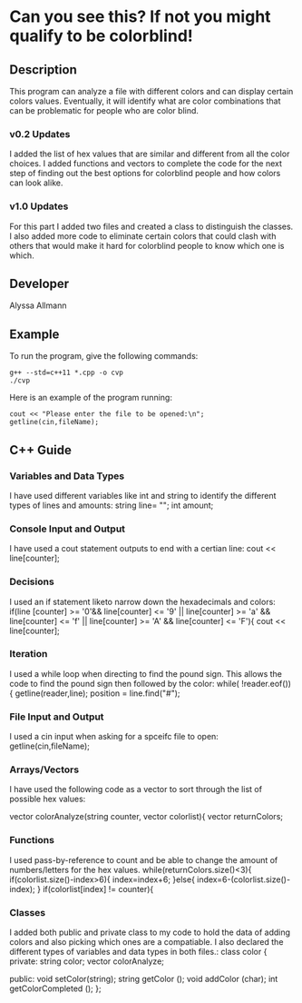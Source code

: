 # Can you see this? If not you might qualify to be colorblind!

## Description

This program can analyze a file with different colors and can display certain colors values. Eventually, it will identify what are color combinations that can be problematic for people who are color blind.

### v0.2 Updates

I added the list of hex values that are similar and different from all the color choices. I added functions and vectors to complete the code for the next step of finding out the best options for colorblind people and how colors can look alike. 

### v1.0 Updates
For this part I added two files and created a class to distinguish the classes. I also added more code to eliminate certain colors that could clash with others that would make it hard for colorblind people to know which one is which. 


## Developer

Alyssa Allmann

## Example

To run the program, give the following commands:

```
g++ --std=c++11 *.cpp -o cvp
./cvp
```

Here is an example of the program running:

```
cout << "Please enter the file to be opened:\n";
getline(cin,fileName);
```

## C++ Guide

### Variables and Data Types

I have used different variables like int and string to identify  the  different  types of lines and amounts:
string line= "";
int amount;

### Console Input and Output

I have used a cout statement outputs to end with a certian line:
cout << line[counter];
### Decisions

 I used an if statement liketo narrow down the hexadecimals and colors:
  if(line [counter] >= '0'&& line[counter] <= '9' || line[counter] >= 'a' && line[counter] <= 'f' || line[counter] >= 'A' && line[counter] <= 'F'){
  cout << line[counter]; 
### Iteration

I used a while loop when directing to find the pound sign. This allows the code to find the pound sign then followed by the color: 
while( !reader.eof())
{
getline(reader,line);
position = line.find("#");
### File Input and Output

I  used  a cin input when asking for a spceifc file to open: 
getline(cin,fileName);
### Arrays/Vectors

I have used the following code as a vector to sort through the list of possible hex values:

vector<string> colorAnalyze(string counter, vector<string> colorlist){
  vector<string> returnColors;

### Functions
I used pass-by-reference to count and be able to change the amount of numbers/letters for the hex values.
 while(returnColors.size()<3){
   if(colorlist.size()-index>6){
     index=index+6;
    }else{
     index=6-(colorlist.size()-index);
     }
   if(colorlist[index] != counter){

### Classes

I added both public and private class to my code to hold the data of adding colors and also picking which ones are a compatiable. I also declared the different types of variables and data types in both files.:
class color
{
  private: 
  string color;
  vector <char> colorAnalyze;

  public:
  void setColor(string);
  string getColor ();
  void addColor (char);
  int getColorCompleted ();
};

